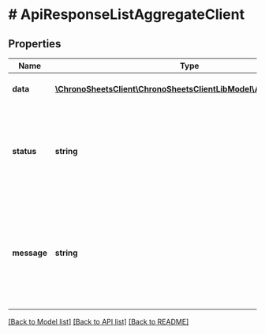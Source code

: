 # # ApiResponseListAggregateClient

## Properties

Name | Type | Description | Notes
------------ | ------------- | ------------- | -------------
**data** | [**\ChronoSheetsClient\ChronoSheetsClientLibModel\AggregateClient[]**](AggregateClient.md) | The main Data of the response | [optional] 
**status** | **string** | The API response status. Indicates if the request was successful, failed or was unauthorised. | [optional] 
**message** | **string** | A message to accompany the response status.  If the Status is failed, this message will hint why it failed and what you need to do. | [optional] 

[[Back to Model list]](../../README.md#documentation-for-models) [[Back to API list]](../../README.md#documentation-for-api-endpoints) [[Back to README]](../../README.md)



